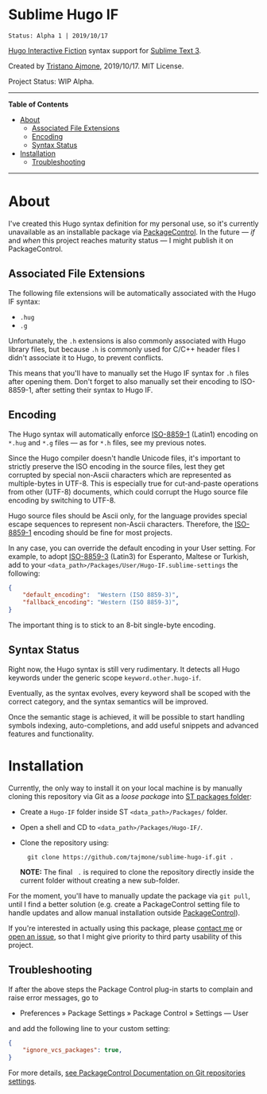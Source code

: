 # Sublime Hugo IF

    Status: Alpha 1 | 2019/10/17

[Hugo Interactive Fiction] syntax support for [Sublime Text 3].

Created by [Tristano Ajmone], 2019/10/17. MIT License.

Project Status: WIP Alpha.

-----

**Table of Contents**

<!-- MarkdownTOC autolink="true" bracket="round" autoanchor="false" lowercase="only_ascii" uri_encoding="true" levels="1,2,3" -->

- [About](#about)
    - [Associated File Extensions](#associated-file-extensions)
    - [Encoding](#encoding)
    - [Syntax Status](#syntax-status)
- [Installation](#installation)
    - [Troubleshooting](#troubleshooting)

<!-- /MarkdownTOC -->

-----

# About

I've created this Hugo syntax definition for my personal use, so it's currently unavailable as an installable package via [PackageControl].
In the future — _if_ and _when_ this project reaches maturity status — I might publish it on PackageControl.

## Associated File Extensions

The following file extensions will be automatically associated with the Hugo IF syntax:

- `.hug`
- `.g`

Unfortunately, the `.h` extensions is also commonly associated with Hugo library files, but because `.h` is commonly used for C/C++ header files I didn't associate it to Hugo, to prevent conflicts.

This means that you'll have to manually set the Hugo IF syntax for `.h` files after opening them.
Don't forget to also manually set their encoding to ISO-8859-1, after setting their syntax to Hugo IF.

## Encoding

The Hugo syntax will automatically enforce [ISO-8859-1] (Latin1) encoding on `*.hug` and `*.g` files — as for `*.h` files, see my previous notes.

Since the Hugo compiler doesn't handle Unicode files, it's important to strictly preserve the ISO encoding in the source files, lest they get corrupted by special non-Ascii characters which are represented as multiple-bytes in UTF-8.
This is especially true for cut-and-paste operations from other (UTF-8) documents, which could corrupt the Hugo source file encoding by switching to UTF-8.

Hugo source files should be Ascii only, for the language provides special escape sequences to represent non-Ascii characters.
Therefore, the [ISO-8859-1] encoding should be fine for most projects.

In any case, you can override the default encoding in your User setting.
For example, to adopt [ISO-8859-3]  (Latin3) for Esperanto, Maltese or Turkish, add to your `<data_path>/Packages/User/Hugo-IF.sublime-settings` the following:

```json
{
    "default_encoding":  "Western (ISO 8859-3)",
    "fallback_encoding": "Western (ISO 8859-3)",
}
```

The important thing is to stick to an 8-bit single-byte encoding.

## Syntax Status

Right now, the Hugo syntax is still very rudimentary.
It detects all Hugo keywords under the generic scope `keyword.other.hugo-if`.

Eventually, as the syntax evolves, every keyword shall be scoped with the correct category, and the syntax semantics will be improved.

Once the semantic stage is achieved, it will be possible to start handling symbols indexing, auto-completions, and add useful snippets and advanced features and functionality.

# Installation

Currently, the only way to install it on your local machine is by manually cloning this repository via Git as a _loose package_ into [ST packages folder]:

- Create a `Hugo-IF` folder inside ST `<data_path>/Packages/` folder.
- Open a shell and CD to `<data_path>/Packages/Hugo-IF/`.
- Clone the repository using:

        git clone https://github.com/tajmone/sublime-hugo-if.git .

    **NOTE:** The final ` .` is required to clone the repository directly inside the current folder without creating a new sub-folder.

For the moment, you'll have to manually update the package via `git pull`, until I find a better solution (e.g. create a PackageControl setting file to handle updates and allow manual installation outside [PackageControl]).

If you're interested in actually using this package, please [contact me] or [open an issue], so that I might give priority to third party usability of this project.

## Troubleshooting

If after the above steps the Package Control plug-in starts to complain and raise error messages, go to

- Preferences » Package Settings » Package Control » Settings — User

and add the following line to your custom setting:

```json
{
    "ignore_vcs_packages": true,
}
```

For more details, [see PackageControl Documentation on Git repositories settings].


<!-----------------------------------------------------------------------------
                               REFERENCE LINKS
------------------------------------------------------------------------------>

[contact me]: mailto:tajmone@gmail.com "Contact Tristano Ajmone via email"
[open an issue]: https://github.com/tajmone/sublime-hugo-if/issues/new "Open a new Issue on Sublime Hugo-IF"
[see PackageControl Documentation on Git repositories settings]: https://packagecontrol.io/docs/settings#setting-ignore_vcs_packages

<!-- Hugo -->

[Hugo website]: http://www.generalcoffee.com/hugo/gethugo.html "Visit the Hugo website"
[Hugo Interactive Fiction]: http://www.generalcoffee.com/hugo/gethugo.html "Visit the Hugo website"

[Awesome IF website » Hugo]: https://tajmone.github.io/awesome-interactive-fiction/#hugo "View Hugo entry at the Awesome Interactive Fiction website"
[Awesome IF » Hugo]: https://github.com/tajmone/awesome-interactive-fiction#hugo "View Hugo entry at the Awesome Interactive Fiction repository"
[Hugo Wiki]: https://github.com/tajmone/hugo/wiki "Visit the Hugo Wiki of this repository"
[IF Archive » Hugo]: https://www.ifarchive.org/indexes/if-archive/programming/hugo/ "Visit the IF Archive section on Hugo"
[IFWiki » Hugo]: http://ifwiki.org/index.php/Hugo "Go to the Hugo page on IFWiki"
[The Hugo Book]: http://www.ifarchive.org/if-archive/programming/hugo/manuals/hugo_book.pdf "Download 'The Hugo Book' (PDF) for Hugo v3.1"

<!-- Sublime Text -->

[Sublime Text 3]: https://www.sublimetext.com/ "Visit Sublime Text website"
[PackageControl]: https://packagecontrol.io/ "Visit PackageControl.io"

[ST packages folder]: https://www.sublimetext.com/docs/3/packages.html "Read Sublime Text 3 documentation on 'Packages Locations'"

<!-- Wikipedia -->

[ISO-8859-1]: https://en.wikipedia.org/wiki/ISO/IEC_8859-1 "See Wikipedia on ISO-8859-1 (Latin1)"
[ISO-8859-3]: https://en.wikipedia.org/wiki/ISO/IEC_8859-3 "See Wikipedia on ISO-8859-3"

<!-- people -->

[Tristano Ajmone]: https://github.com/tajmone "View Tristano Ajmone's GitHub profile"
[Kent Tessman]: https://github.com/tessman "View Kent Tessman's GitHub profile"

<!-- project files -->

[LICENSE]: ./LICENSE "View full text of the MIT License"
[.ec]: ./.editorconfig "View the EditorConfig settings file"

<!-- EOF -->
